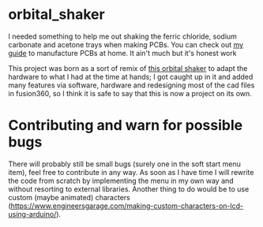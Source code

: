 # orbital_shaker

I needed something to help me out shaking the ferric chloride, sodium carbonate and acetone trays when making PCBs. You can check out [my guide](https://github.com/ggldnl/pcb_manufacturing.git) to manufacture PCBs at home. It ain't much but it's honest work

This project was born as a sort of remix of [this orbital shaker](https://learn.adafruit.com/crickit-lab-shaker/3d-printing) to adapt the hardware to what I had at the time at hands; I got caught up in it and added many features via software, hardware and redesigning most of the cad files in fusion360, so I think it is safe to say that this is now a project on its own. 

# Contributing and warn for possible bugs
There will probably still be small bugs (surely one in the soft start menu item), feel free to contribute in any way.
As soon as I have time I will rewrite the code from scratch by implementing the menu in my own way and without resorting to external libraries. Another thing to do would be to use custom (maybe animated) characters (https://www.engineersgarage.com/making-custom-characters-on-lcd-using-arduino/).
